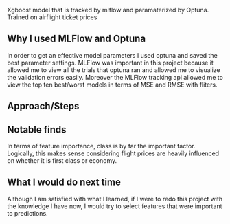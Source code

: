 Xgboost model that is tracked by mlflow and paramaterized by Optuna. Trained on airflight ticket prices
## Why I used MLFlow and Optuna
In order to get an effective model parameters I used optuna and saved the best parameter settings. MLFlow was important in this project because it allowed me to view all the trials that optuna ran and allowed me to visualize the validation errors easily. Moreover the MLFlow tracking api allowed me to view the top ten best/worst models in terms of MSE and RMSE with fliters. 
## Approach/Steps

## Notable finds
In terms of feature importance, class is by far the important factor. Logically, this makes sense considering flight prices are heavily influenced on whether it is first class or economy. 
## What I would do next time
Although I am satisfied with what I learned, if I were to redo this project with the knowledge I have now, I would try to select features that were important to predictions. 
